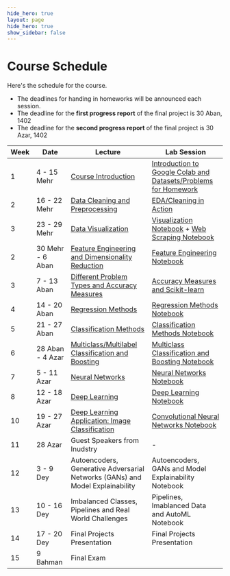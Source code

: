 ```yaml
---
hide_hero: true
layout: page
hide_hero: true
show_sidebar: false
---
```


# Course Schedule
Here's the schedule for the course. 
* The deadlines for handing in homeworks will be announced each session.
* The deadline for the **first progress report** of the final project is 30 Aban, 1402
* The deadline for the **second progress report** of the final project is 30 Azar, 1402

| Week 	| Date	| Lecture | Lab Session |
|------|------|-----|-----|
| 1 | 4 - 15 Mehr | [Course Introduction](https://docs.google.com/presentation/d/1hlFo3JE1qVbxO7Pea0CG8dMxjNcIWIzLtmRSURfoYSU/edit?usp=sharing)	| [Introduction to Google Colab and Datasets/Problems for Homework](https://colab.research.google.com/drive/1Y8SpqDbunGuCnOP8inzmlfoGcfAsHC_e?usp=sharing) |
| 2 | 16 - 22 Mehr | [Data Cleaning and Preprocessing](https://docs.google.com/presentation/d/1AnedUkv4r9RNR1yACuY5mm_oSjtDCqXI6nIUI1IPEcw/edit?usp=sharing) | [EDA/Cleaning in Action](https://colab.research.google.com/drive/1Y0EniYyhBGX5ac8b_mTV80ms56vFIMJf?usp=sharing)  |
| 3 | 23 - 29 Mehr | [Data Visualization](https://docs.google.com/presentation/d/1mStIofwnCbYR_eaZB6-iVSj5r4YdrdlM3n5UGqfIL_I/edit?usp=sharing) | [Visualization Notebook](https://colab.research.google.com/drive/1WldZ8citCfJrGJZzcMKbmgneLQ0bI3-H?usp=sharing) + [Web Scraping Notebook](https://colab.research.google.com/drive/1hmaWqEw2WIbrLBynaTo7L1Yn4oWgyHqG?usp=sharing#scrollTo=3H2H6IbNVdfR)|
| 2 | 30 Mehr - 6 Aban | [Feature Engineering and Dimensionality Reduction](https://docs.google.com/presentation/d/1_a620RD_OO5vnCAKjClRAOn7LEWNbs5vKGW1FbY7K2k/edit?usp=sharing) | [Feature Engineering Notebook](https://colab.research.google.com/drive/1Eg_Ra6ytNL_HoL7T5VJN5QL-FQY2RAUM?usp=sharing) |
| 3 | 7 - 13 Aban | [Different Problem Types and Accuracy Measures](https://docs.google.com/presentation/d/1bSj1Zm6OkI7sObFh56bDNhawNnDqwvONscaiEtnDMqo/edit?usp=sharing) | [Accuracy Measures and Scikit-learn](https://colab.research.google.com/drive/1w2HkCGwNj3DWyOif8WF-7pM7pkT8XriC?usp=sharing) |
| 4 | 14 - 20 Aban | [Regression Methods](https://docs.google.com/presentation/d/1RiPNDKUU3nB7W2TMShTCdo_jQszF3h8Ly7epiK04clk/edit?usp=sharing) | [Regression Methods Notebook](https://colab.research.google.com/drive/1y8lSmzpeFl5pjEqr7Ug0AreA1ap_1I2b?usp=sharing) |
| 5 | 21 - 27 Aban | [Classification Methods](https://docs.google.com/presentation/d/1POmpwt_PP3kDAw4UZ4SpL2t8pDb-cTiWReH0BD2FSag/edit?usp=sharing) | [Classification Methods Notebook](https://colab.research.google.com/drive/1t3GcesSOkF0ZF2EQl12tpCF2LHZmsKqP?usp=sharing) |
| 6 | 28 Aban - 4 Azar | [Multiclass/Multilabel Classification and Boosting](https://docs.google.com/presentation/d/1_g4KoK9gF7jKZxIHUj08zsiR2LFmLQC5sOnEHKvWdOI/edit?usp=sharing) | [Multiclass Classification and Boosting Notebook](https://colab.research.google.com/drive/1Z986y6rbZ1pAvNe8qNGRMC6YEUlThFBs?usp=sharing) |
| 7 | 5 - 11 Azar | [Neural Networks](https://docs.google.com/presentation/d/1LCTemvwTBUfepoH_wW_vYoz1yTIxgE0pfrwlWPlL-v8/edit?usp=sharing) | [Neural Networks Notebook](https://colab.research.google.com/drive/1GlpdwJj9LX_P0EGzh5tyMAL7gVtb-NeT?usp=sharing) |
| 8 | 12 - 18 Azar | [Deep Learning](https://docs.google.com/presentation/d/1owiLaw87_oysfzIQANhyTSt_cIIdOEau2yefaj39iSE/edit?usp=sharing) | [Deep Learning Notebook](https://colab.research.google.com/drive/1DRtfB3FKpo1j4bAaZM4uqqiEI7W5xX7k?usp=sharing)  |
| 10 | 19 - 27 Azar | [Deep Learning Application: Image Classification](https://docs.google.com/presentation/d/1SbDUi-o4aWJ5AzM6YhHPM4Y9Gpw_EtyH7-j8Pkt8hvM/edit?usp=sharing) | [Convolutional Neural Networks Notebook](https://colab.research.google.com/drive/1-6xI_DaY_lsMzLXQuPS5Vzj2-t-7O7re?usp=sharing) |
| 11 | 28 Azar | Guest Speakers from Inudstry | - |
| 12 | 3 - 9 Dey | Autoencoders, Generative Adversarial Networks (GANs) and Model Explainability | Autoencoders, GANs and Model Explainability Notebook |
| 13 | 10 - 16 Dey | Imbalanced Classes, Pipelines and Real World Challenges | Pipelines, Imablanced Data and AutoML Notebook |
| 14 | 17 - 20 Dey | Final Projects Presentation | Final Projects Presentation |
| 15 | 9 Bahman | Final Exam


